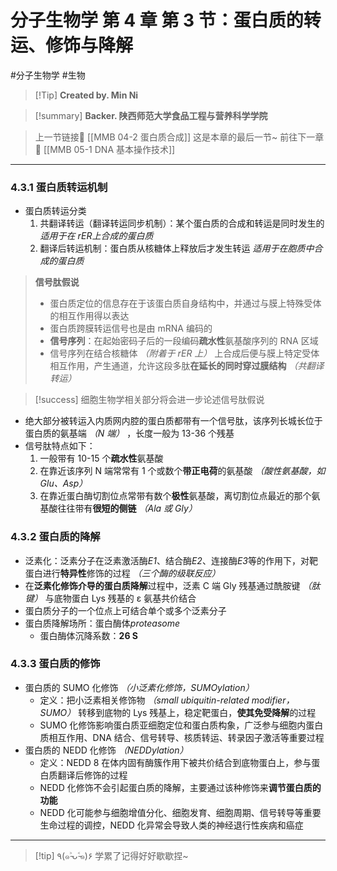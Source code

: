# 分子生物学 第 4 章 第 3 节：蛋白质的转运、修饰与降解
#分子生物学 #生物 


> [!Tip] **Created by. Min Ni**

> [!summary] **Backer. 陕西师范大学食品工程与营养科学学院**

> 上一节链接🔗 [[MMB 04-2 蛋白质合成]]
> 这是本章的最后一节~
> 前往下一章🚀 [[MMB 05-1 DNA 基本操作技术]]

---
### 4.3.1 蛋白质转运机制
- 蛋白质转运分类
	1. 共翻译转运（翻译转运同步机制）：某个蛋白质的合成和转运是同时发生的 *适用于在 rER上合成的蛋白质*
	2. 翻译后转运机制：蛋白质从核糖体上释放后才发生转运 *适用于在胞质中合成的蛋白质*

> **信号肽假说**
> - 蛋白质定位的信息存在于该蛋白质自身结构中，并通过与膜上特殊受体的相互作用得以表达
> - 蛋白质跨膜转运信号也是由 mRNA 编码的
> - **信号序列**：在起始密码子后的一段编码**疏水性**氨基酸序列的 RNA 区域
> - 信号序列在结合核糖体 *（附着于 rER 上）* 上合成后便与膜上特定受体相互作用，产生通道，允许这段多肽**在延长的同时穿过膜结构** *（共翻译转运）*

> [!success] 细胞生物学相关部分将会进一步论述信号肽假说

- 绝大部分被转运入内质网内腔的蛋白质都带有一个信号肽，该序列长城长位于蛋白质的氨基端 *（N 端）* ，长度一般为 13-36 个残基
- 信号肽特点如下：
	1. 一般带有 10-15 个**疏水性**氨基酸
	2. 在靠近该序列 N 端常常有 1 个或数个**带正电荷**的氨基酸 *（酸性氨基酸，如 Glu、Asp）*
	3. 在靠近蛋白酶切割位点常带有数个**极性**氨基酸，离切割位点最近的那个氨基酸往往带有**很短的侧链** *（Ala 或 Gly）*

### 4.3.2 蛋白质的降解
- 泛素化：泛素分子在泛素激活酶*E1*、结合酶*E2*、连接酶*E3*等的作用下，对靶蛋白进行**特异性**修饰的过程 *（三个酶的级联反应）*
- 在**泛素化修饰介导的蛋白质降解**过程中，泛素 C 端 Gly 残基通过酰胺键 *（肽键）* 与底物蛋白 Lys 残基的 ε 氨基共价结合
- 蛋白质分子的一个位点上可结合单个或多个泛素分子
- 蛋白质降解场所：蛋白酶体*proteasome*
	- 蛋白酶体沉降系数：**26 S**

### 4.3.3 蛋白质的修饰
- 蛋白质的 SUMO 化修饰 *（小泛素化修饰，SUMOylation）*
	- 定义：把小泛素相关修饰物 *（small ubiquitin-related modifier，SUMO）* 转移到底物的 Lys 残基上，稳定靶蛋白，**使其免受降解**的过程
	- SUMO 化修饰影响蛋白质亚细胞定位和蛋白质构象，广泛参与细胞内蛋白质相互作用、DNA 结合、信号转导、核质转运、转录因子激活等重要过程
- 蛋白质的 NEDD 化修饰 *（NEDDylation）*
	- 定义：NEDD 8 在体内固有酶簇作用下被共价结合到底物蛋白上，参与蛋白质翻译后修饰的过程
	- NEDD 化修饰不会引起蛋白质的降解，主要通过该种修饰来**调节蛋白质的功能**
	- NEDD 化可能参与细胞增值分化、细胞发育、细胞周期、信号转导等重要生命过程的调控，NEDD 化异常会导致人类的神经退行性疾病和癌症

---
> [!tip] ٩(๑˃̵ᴗ˂̵๑)۶ 学累了记得好好歇歇捏~
